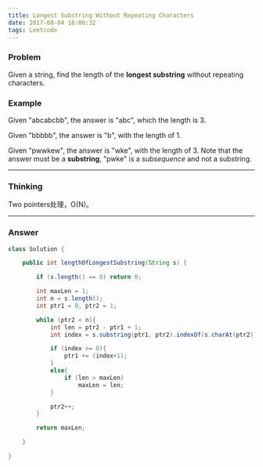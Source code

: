 ```yaml
---
title: Longest Substring Without Repeating Characters
date: 2017-08-04 16:00:32
tags: Leetcode
---
```


### Problem

Given a string, find the length of the **longest substring** without repeating characters.<!-- more -->

### Example

Given "abcabcbb", the answer is "abc", which the length is 3.

Given "bbbbb", the answer is "b", with the length of 1.

Given "pwwkew", the answer is "wke", with the length of 3. Note that the answer must be a **substring**, "pwke" is a *subsequence* and not a substring.

---

### Thinking

Two pointers处理，O(N)。

---

### Answer

```java
class Solution {

    public int lengthOfLongestSubstring(String s) {

        if (s.length() == 0) return 0;

        int maxLen = 1;
        int n = s.length();
        int ptr1 = 0, ptr2 = 1;

        while (ptr2 < n){
            int len = ptr2 - ptr1 + 1;
            int index = s.substring(ptr1, ptr2).indexOf(s.charAt(ptr2));

            if (index >= 0){
                ptr1 += (index+1);
            }
            else{
                if (len > maxLen)
                    maxLen = len;
            }

            ptr2++;
        }

        return maxLen;

    }

}
```